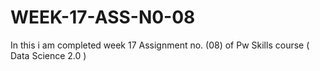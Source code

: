 # WEEK-17-ASS-N0-08
In this i am completed week 17 Assignment no. (08) of Pw Skills course ( Data Science 2.0 )

